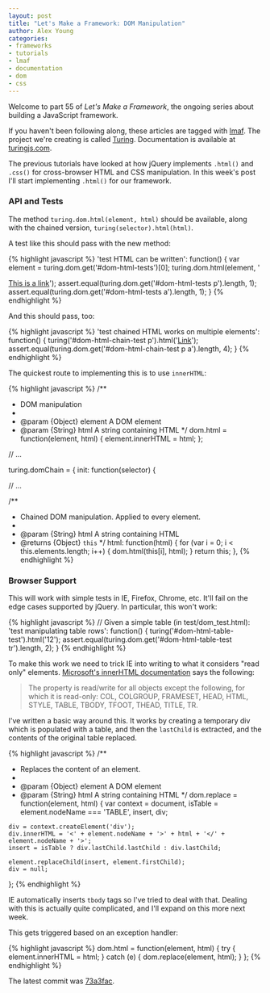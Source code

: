 ```yaml
---
layout: post
title: "Let's Make a Framework: DOM Manipulation"
author: Alex Young
categories: 
- frameworks
- tutorials
- lmaf
- documentation
- dom
- css
---
```


Welcome to part 55 of *Let's Make a Framework*, the ongoing series about building a JavaScript framework.

If you haven't been following along, these articles are tagged with [lmaf](http://dailyjs.com/tags.html#lmaf). The project we're creating is called [Turing](http://github.com/alexyoung/turing.js). Documentation is available at [turingjs.com](http://turingjs.com/).

The previous tutorials have looked at how jQuery implements <code>.html()</code> and <code>.css()</code> for cross-browser HTML and CSS manipulation. In this week's post I'll start implementing <code>.html()</code> for our framework.

### API and Tests

The method <code>turing.dom.html(element, html)</code> should be available, along with the chained version, <code>turing(selector).html(html)</code>.

A test like this should pass with the new method:

{% highlight javascript %}
'test HTML can be written': function() {
  var element = turing.dom.get('#dom-html-tests')[0];
  turing.dom.html(element, '<p><a href="#">This is a link</a>');
  assert.equal(turing.dom.get('#dom-html-tests p').length, 1);
  assert.equal(turing.dom.get('#dom-html-tests a').length, 1);
}
{% endhighlight %}

And this should pass, too:

{% highlight javascript %}
'test chained HTML works on multiple elements': function() {
  turing('#dom-html-chain-test p').html('<a href="#">Link</a>');
  assert.equal(turing.dom.get('#dom-html-chain-test p a').length, 4);
}
{% endhighlight %}

The quickest route to implementing this is to use <code>innerHTML</code>:

{% highlight javascript %}
/**
 * DOM manipulation
 *
 * @param {Object} element A DOM element
 * @param {String} html A string containing HTML
 */
dom.html = function(element, html) {
  element.innerHTML = html;
};

// ...

turing.domChain = {
  init: function(selector) {

// ...

  /**
   * Chained DOM manipulation.  Applied to every element.
   *
   * @param {String} html A string containing HTML
   * @returns {Object} `this`
   */
  html: function(html) {
    for (var i = 0; i < this.elements.length; i++) {
      dom.html(this[i], html);
    }
    return this;
  },
{% endhighlight %}

### Browser Support

This will work with simple tests in IE, Firefox, Chrome, etc. It'll fail on the edge cases supported by jQuery. In particular, this won't work:

{% highlight javascript %}
// Given a simple table (in test/dom_test.html):
'test manipulating table rows': function() {
  turing('#dom-html-table-test').html('<tr><td>1</td></tr><tr><td>2</td></tr>');
  assert.equal(turing.dom.get('#dom-html-table-test tr').length, 2);
}
{% endhighlight %}

To make this work we need to trick IE into writing to what it considers "read only" elements. [Microsoft's innerHTML documentation](http://msdn.microsoft.com/en-us/library/ms533897%28VS.85%29.aspx) says the following:

> The property is read/write for all objects except the following, for which it is read-only: COL, COLGROUP, FRAMESET, HEAD, HTML, STYLE, TABLE, TBODY, TFOOT, THEAD, TITLE, TR.

I've written a basic way around this. It works by creating a temporary div which is populated with a table, and then the <code>lastChild</code> is extracted, and the contents of the original table replaced.

{% highlight javascript %}
  /**
   * Replaces the content of an element.
   *
   * @param {Object} element A DOM element
   * @param {String} html A string containing HTML
   */
  dom.replace = function(element, html) {
    var context = document,
        isTable = element.nodeName === 'TABLE',
        insert,
        div;

    div = context.createElement('div');
    div.innerHTML = '<' + element.nodeName + '>' + html + '</' + element.nodeName + '>';
    insert = isTable ? div.lastChild.lastChild : div.lastChild;

    element.replaceChild(insert, element.firstChild);
    div = null;
  };
{% endhighlight %}

IE automatically inserts <code>tbody</code> tags so I've tried to deal with that. Dealing with this is actually quite complicated, and I'll expand on this more next week.

This gets triggered based on an exception handler:

{% highlight javascript %}
dom.html = function(element, html) {
  try {
    element.innerHTML = html;
  } catch (e) {
    dom.replace(element, html);
  }
};
{% endhighlight %}

The latest commit was [73a3fac](https://github.com/alexyoung/turing.js/tree/73a3fac202150fdd2a828826e0f60c1d0cb01ee4).
